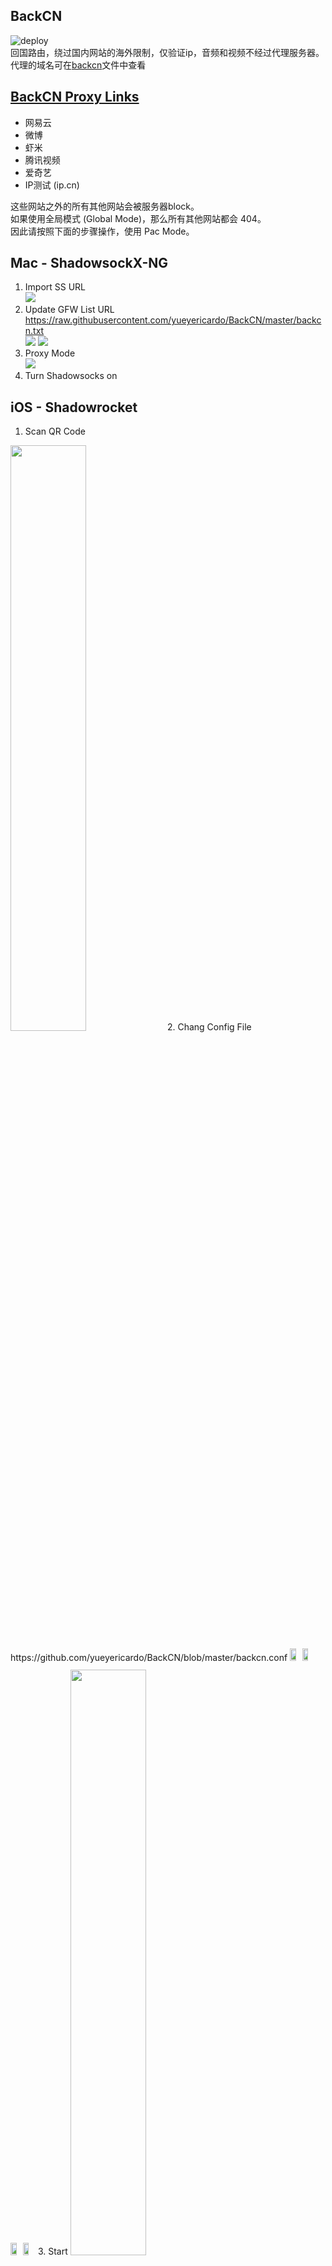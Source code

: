 ## BackCN
![deploy](https://github.com/yueyericardo/BackCN/workflows/deploy/badge.svg)  
回国路由，绕过国内网站的海外限制，仅验证ip，音频和视频不经过代理服务器。  
代理的域名可在[backcn](https://github.com/yueyericardo/BackCN/blob/master/backcn)文件中查看

## [BackCN Proxy Links](https://github.com/yueyericardo/BackCN/blob/master/backcn)
- 网易云
- 微博
- 虾米
- 腾讯视频
- 爱奇艺
- IP测试 (ip.cn)

这些网站之外的所有其他网站会被服务器block。  
如果使用全局模式 (Global Mode)，那么所有其他网站都会 404。  
因此请按照下面的步骤操作，使用 Pac Mode。

## Mac - ShadowsockX-NG
1. Import SS URL  
![](https://yyrcd-1256568788.cos.na-siliconvalley.myqcloud.com/yyrcd/2020-03-24-035044.png)
2. Update GFW List URL  
https://raw.githubusercontent.com/yueyericardo/BackCN/master/backcn.txt  
![](https://yyrcd-1256568788.cos.na-siliconvalley.myqcloud.com/yyrcd/2020-03-24-035142.png)
![](https://yyrcd-1256568788.cos.na-siliconvalley.myqcloud.com/yyrcd/2020-03-24-035232.png)
3. Proxy Mode  
![](https://yyrcd-1256568788.cos.na-siliconvalley.myqcloud.com/yyrcd/2020-03-24-035253.png)
4. Turn Shadowsocks on

## iOS - Shadowrocket
1. Scan QR Code
<img width=49% src="https://yyrcd-1256568788.cos.na-siliconvalley.myqcloud.com/yyrcd/2020-03-24-IMG_3565.PNG">
2. Chang Config File
https://github.com/yueyericardo/BackCN/blob/master/backcn.conf
<p class="img" style="display: inline-flex;">
<img width=49% src="https://yyrcd-1256568788.cos.na-siliconvalley.myqcloud.com/yyrcd/2020-03-24-040051.png">
<img width=49% src="https://yyrcd-1256568788.cos.na-siliconvalley.myqcloud.com/yyrcd/2020-03-24-IMG_3567.PNG">
</p>
<p class="img" style="display: inline-flex;">
<img width=49% src="https://yyrcd-1256568788.cos.na-siliconvalley.myqcloud.com/yyrcd/2020-03-24-040212.png">
<img width=49% src="https://yyrcd-1256568788.cos.na-siliconvalley.myqcloud.com/yyrcd/2020-03-24-IMG_3569.PNG">
</p>
3. Start
<img width=49% src="https://yyrcd-1256568788.cos.na-siliconvalley.myqcloud.com/yyrcd/2020-03-24-040251.png">

## Test
https://ip.cn/
![](https://yyrcd-1256568788.cos.na-siliconvalley.myqcloud.com/yyrcd/2020-03-24-041105.png)


#### 参考
部分参考[Unblock-Youku/urls.js](https://github.com/uku/Unblock-Youku/blob/master/shared/urls.js)
